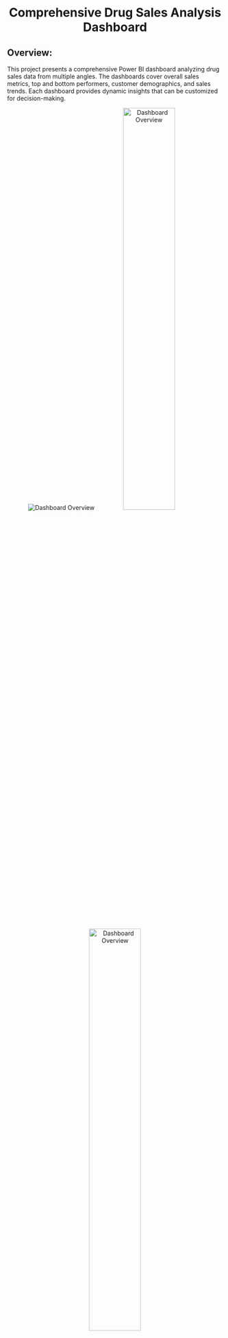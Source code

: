 <h1 align="center">Comprehensive Drug Sales Analysis Dashboard</h1>

## Overview:
This project presents a comprehensive Power BI dashboard analyzing drug sales data from multiple angles. The dashboards cover overall sales metrics, top and bottom performers, customer demographics, and sales trends. Each dashboard provides dynamic insights that can be customized for decision-making.

<div align="center">
  <img src="https://github.com/user-attachments/assets/1db76557-84fc-4bd0-ae3c-7d59f5187ef5" alt="Dashboard Overview" />
  <img src="https://github.com/user-attachments/assets/2ec0c7d5-4492-46ff-855b-f8e86118541d" alt="Dashboard Overview" width="49%" />
  <img src="https://github.com/user-attachments/assets/a47d9e32-2d67-4410-a8c7-c8399b64b4e7" alt="Dashboard Overview" width="49%" />
</div>

---

<details>
  <summary><h2>Dashboard 1: Top/Bottom Analysis</h2></summary>

![Screenshot](https://github.com/user-attachments/assets/8a65d283-a418-4ce0-a089-891c077dc177)

### Key Metrics:
- **Overall Sales Metrics**: Displays total quantity sold, cost of goods sold (COGS), revenue, profit, and profit margin. A comparison between the current and previous months is included.
- **Top and Bottom Drugs**: Dynamic ranking of top-performing and underperforming drugs, with insights based on selected measures (quantity, revenue, profit).
- **Top and Bottom Customers**: Similar dynamic ranking for customers, showing percentage contributions to total sales.

<div align="center">
  <img src="https://github.com/user-attachments/assets/3671ab5e-87ee-4483-9ed5-84058a06dd14" alt="New Card" />
</div>

### Key Features:
- Month-over-month comparisons of key metrics, with color-coded visual indicators (green for growth, red for decline).
- Dynamic top/bottom analysis using **DAX** to filter results by selected measures such as sales quantity, profit, and revenue.
- Bar charts and map visualizations switch based on user-selected filters for geographical insights.

<div align="center">
  <img src="https://github.com/user-attachments/assets/d5b60fa0-1fd8-4f5e-b00d-4a81bfaa69bf" alt="Top Bottom 1" width="49%" /> 
  <img src="https://github.com/user-attachments/assets/e5772ff5-1b1d-43a9-8dfe-44a2641ba8fd" alt="Top Bottom 2" width="49%" />
</div>



<details>

  <summary><h2>Top/Bottom Analysis DAX Code</h2></summary>

  <div align="center">
    <img src="https://github.com/user-attachments/assets/7df9944f-6125-4f46-bd49-1a266484134a" alt=" DAX Code for Top/Bottom Drugs" />
    <img src="https://github.com/user-attachments/assets/f1928c24-29ff-4718-b3b0-f58953592453" alt=" DAX Code for Top/Bottom Customers" />
    <img src="https://github.com/user-attachments/assets/a40375b7-c961-421d-97a2-42e79088b754" alt=" DAX Code "  />
    <img src="https://github.com/user-attachments/assets/e9e68118-2059-4515-9f4b-b8bc7d1a082f" alt=" DAX Code " />
  </div>

</details>

</Details>

---
<details>
  <summary><h2>Dashboard 2: Customer Analysis</h2></summary>

<div align="center">
  <img src="https://github.com/user-attachments/assets/0385b384-2b56-4bc1-b764-54b6faea4047" alt="Customer Analysis Dashboard" />
</div>

### Key Metrics:
- **Customer Demographics**: Displays the total number of customers and the average revenue per customer, along with revenue distribution by customer type.
- **Revenue by Demographics**: Provides insights into revenue by gender and age group.
- **Geographical Insights**: Highlights the top two revenue-generating countries.

<div align="center">
  <img src="https://github.com/user-attachments/assets/ae5ccfe8-d595-4d31-bb73-405f6dd073c0" alt="donut Chart"/>
</div>

### Key Features:
- using calculation function to filter by gender= "male", "female", "other"
- note: The donut chart needs at least 2 measures knowing that made 1.0 - Male to get the rest of "female: and "other"
- same concept implemented on a stacked bar chart (the stacked bar chart doesn't have the condition of 2 measures)

<div align="center">
  <img src="https://github.com/user-attachments/assets/506c2c8f-1761-44aa-887c-15e87c126a22" alt="Customer Analysis Dashboard" />
  <img src="https://github.com/user-attachments/assets/c09febaa-facf-46e3-a6e4-af4f58f62cbe" alt="Customer Analysis Dashboard" />
</div>

### Key Features:
A geographical map visualizes revenue distribution by country, with a focus on the top two.
- Stacked bar charts and donut charts are used to show demographic breakdowns by gender and age group.

</details>

---
 
<details>
  <summary><h2>Dashboard 3: Trend Analysis</h2></summary>

![Screenshot](https://github.com/user-attachments/assets/006f10fb-7ecc-4dda-b473-3e552f854937)

### Key Metrics:
- **Revenue and Transaction Trends**: Yearly and quarterly revenue and transaction trends are highlighted, alongside key performance indicators.
- **Month-over-Month Revenue Changes**: Detailed analysis of monthly revenue trends, comparing current and previous periods.
- **Weekday Sales Analysis**: Breakdown of revenue by weekday, with identification of the top-selling drugs for each day.

<div align="center">
  <img src="https://github.com/user-attachments/assets/496df153-d905-432e-b1ca-12e740fb8dc3" alt="Trend Analysis Dashboard 1" width="49%" /> 
  <img src="https://github.com/user-attachments/assets/02fb1405-680d-4ce3-864a-63887b5fd2c9" alt="Trend Analysis Dashboard 2" width="49%" />
</div>

### Key Features:
- Line charts illustrate revenue growth over time, with markers showing peak and low sales periods.
- Heatmaps and matrix tables are used to analyze sales by weekday, with highlighted top-performing drugs for each day.

<div align="center">
  <img src="https://github.com/user-attachments/assets/12249335-9c07-4895-8876-c0dfa9092ac6" alt="MoM Analysis" />
</div>

<details>
  <summary><h2>DAX Code for Month-over-Month (MoM) Analysis</h2></summary>

  <div align="center">
    <img src="https://github.com/user-attachments/assets/3e2ac176-d4de-4a04-b9f2-9b8ab8424527" alt="DAX Code for MoM" />
    <img src="https://github.com/user-attachments/assets/d218438e-391f-4f4c-9e7d-51f426160c6e" alt="DAX Code for MoM" />
  </div>

</details>

---

## 📚 Key Learnings:
- Mastered using dynamic measures to calculate and compare current vs. previous months' metrics.
- Leveraged **DAX** functions to create top/bottom analyses for drugs and customers dynamically, controlling visuals with **parameters** and **sliders**.
- Gained experience with **custom tooltips**, **bookmarks**, and **page navigation** to enhance interactivity.
- Utilized **maps** for geographical insights and custom visuals to display demographic and trend data effectively.

---

### Useful Resources:
- **Flat Icon** for custom icons: [Flat Icon Link](https://www.flaticon.com/)
- **Atlas Map** for custom geographical maps: [Atlas Map Link](https://github.com/topojson/world-atlas?tab=readme-ov-file)
- **color adobe** for custom Hex Colors: [Color Adobe Link](https://color.adobe.com/search?q=Dark%20purple&t=term)
